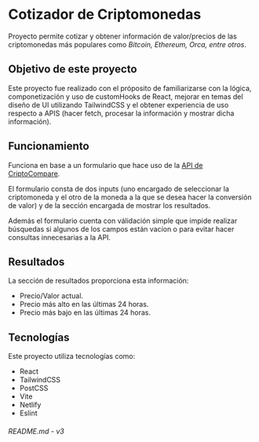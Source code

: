 # Cotizador de Criptomonedas
Proyecto permite cotizar y obtener información de valor/precios de las criptomonedas más populares como *Bitcoin, Ethereum, Orca, entre otros*.

## Objetivo de este proyecto
Este proyecto fue realizado con el próposito de familiarizarse con la lógica, componetización y uso de customHooks de React, mejorar en temas del diseño de UI utilizando TailwindCSS y el obtener experiencia de uso respecto a APIS (hacer fetch, procesar la información y mostrar dicha información).

## Funcionamiento
Funciona en base a un formulario que hace uso de la [API de CriptoCompare](https://min-api.cryptocompare.com/).

El formulario consta de dos inputs (uno encargado de seleccionar la criptomoneda y el otro de la moneda a la que se desea hacer la conversión de valor) y de la sección encargada de mostrar los resultados.

Además el formulario cuenta con válidación simple que impide realizar búsquedas si algunos de los campos están vacíon o para evitar hacer consultas innecesarias a la API.

## Resultados
La sección de resultados proporciona esta información:
- Precio/Valor actual.
- Precio más alto en las últimas 24 horas.
- Precio más bajo en las últimas 24 horas.

## Tecnologías
Este proyecto utiliza tecnologías como:
- React
- TailwindCSS
- PostCSS
- Vite
- Netlify
- Eslint

###### README.md - v3
